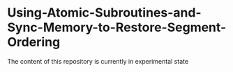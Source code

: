# Using-Atomic-Subroutines-and-Sync-Memory-to-Restore-Segment-Ordering
The content of this repository is currently in experimental state
